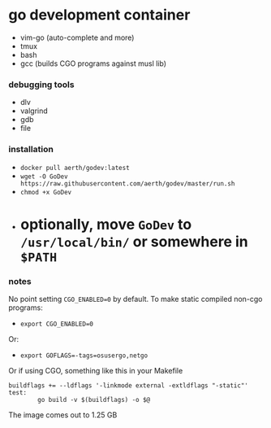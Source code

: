 # go development container

  * vim-go (auto-complete and more)
  * tmux
  * bash
  * gcc (builds CGO programs against musl lib)

### debugging tools

  * dlv
  * valgrind
  * gdb
  * file

### installation
  * `docker pull aerth/godev:latest`
  * `wget -O GoDev https://raw.githubusercontent.com/aerth/godev/master/run.sh`
  * `chmod +x GoDev`
  * # optionally, move `GoDev` to `/usr/local/bin/` or somewhere in `$PATH`

### notes

No point setting `CGO_ENABLED=0` by default.
To make static compiled non-cgo programs:

  * `export CGO_ENABLED=0`

Or:

  * `export GOFLAGS=-tags=osusergo,netgo`

Or if using CGO, something like this in your Makefile

```
buildflags += --ldflags '-linkmode external -extldflags "-static"'
test:
        go build -v $(buildflags) -o $@
```

The image comes out to 1.25 GB


